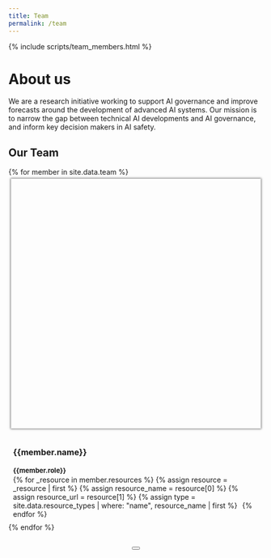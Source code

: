 ```yaml
---
title: Team
permalink: /team
---
```


<head>
  <style>
    .team-grid {
      grid-gap: 1.3rem !important;
      grid-template-columns: repeat(auto-fill, 230px);
    }

    .member {
      max-width: 250px;
      width: 100%;
      border-radius: var(--default-radius);
    }

    @media (max-width: 550px) {
      .team-grid {
        justify-items: center;
      }

      .member {
        max-width: 300px;
        width: 100%;
      }
    }

    .member {
      padding: 5px;
    }

		.member .mug {
      padding-top: 100%;
      margin-bottom: 10px;
      box-shadow: 0 0 4px 1px rgb(0 0 0 / 55%);
      background-size: cover;
      background-position: center;
      display: block;
      border-radius: var(--default-radius);
    }

    #jaime-sevilla .mug {
      background-size: 135%, 100%;
      background-position: -40px -3px, 0px 0px;
    }

    #tamay-besiroglu .mug {
      background-size: 148%, 100%;
      background-position: -48px -8px, 0 0;
    }

    #pablo-villalobos .mug {
      background-size: 163%, 100%;
      background-position: -82px -51px, 0 0;
    }

    #anson-ho .mug {
      background-size: 141%, 100%;
      background-position: -56px -56px, 0 0;
    }

    #eduardo-infante-roldan .mug {
      background-size: 140%, 100%;
      background-position: -44px -23px, 0 0;
    }


		.member:not(.mouse-over-resources):hover {
      cursor: pointer;
    }

		.member:hover, .member.selected {
      box-shadow: 0 0 6px 3px rgb(0 0 0 / 55%);
    }

    .member-resource, .member-resource:hover {
      color: black !important;
      margin-right: 0.4em;
    }

    .modal .member-resource {
      margin-right: 0.5em;
    }

		.modal .mug {
      width: 100%;
      border-radius: var(--default-radius);
    }

    .member a {
      color: black !important;
      text-decoration: none;
    }

    .member-info {
      padding: 4px;
    }

    .member-role {
      font-size: 13px !important;
    }

    .member-name, .member-role {
      margin-bottom: 2px;
    }

    .member-description {
      margin-top: 15px;
      display: none;
    }

    .modal-header {
      align-items: flex-start;
    }

    .modal-content {
      display: flex;
    }

    .modal-content .description {
      flex: 0 0 60%;
      margin-right: 1em;
    }

    .modal-content .image {
      width: 100%;
    }

    @media (max-width: 550px) {
      .modal .mug {
        display: none;
      }

      .modal-content {
        display: block;
      }
    }

    /* Helps directing the attention when jumping to the miniprofile of a member (remove?) */
    body:not(.clicked) :target {
      box-shadow: 0 0 18px 3px rgb(203 104 253 / 74%);
    }
  </style>

  <script>
    // TODO Implement this properly
    document.body.addEventListener("touchstart", e => document.body.classList.add("clicked"));
    document.body.addEventListener("click", e => document.body.classList.add("clicked"));
  </script>
</head>

{% include scripts/team_members.html %}

# About us
We are a research initiative working to support AI governance and improve forecasts around the development of advanced AI systems. Our mission is to narrow the gap between technical AI developments and AI governance, and inform key decision makers in AI safety.

## Our Team

<div class="collection-grid team-grid">
  {% for member in site.data.team %}
  <div class="member" id="{{member.id}}">
    <div class="mug" style="background-image: url('{{member.id | prepend: '/assets/images/team/' | append: '.jpg' | relative_url }}')"></div>
    <div class="member-info">
      <h3 class="member-name">{{member.name}}</h3>
      <h4 class="member-role">{{member.role}}</h4>
      <div class="member-resources">
        {% for _resource in member.resources %}
          {% assign resource = _resource | first %}
          {% assign resource_name = resource[0] %}
          {% assign resource_url = resource[1] %}
          {% assign type = site.data.resource_types | where: "name", resource_name | first %}
          <a class="member-resource" href="{{resource_url}}"><i class="bi bi-{{type.icon}}"></i></a>
        {% endfor %}
      </div>
      <p class="member-description">{{member.description}}</p>
    </div>
  </div>
  {% endfor %}
</div>

<!-- Member modal -->
<div class="modal micromodal-slide" id="member-modal" aria-hidden="true">
  <div class="modal-overlay" tabindex="-1" data-micromodal-close>
    <div class="modal-container" role="dialog" aria-modal="true" aria-labelledby="member-modal-title">
      <header class="modal-header">
        <div>
          <h2 class="modal-title">
          </h2>
          <h3 class="member-role"></h3>
        </div>
        <button class="modal-close" aria-label="Close modal" data-micromodal-close></button>
      </header>
      <div class="modal-content-content">
        <!--<img class="mug">-->
        <div class="modal-content">
          <div class="description">
          </div>
          <div class="image">
            <img class="mug">
          </div>
        </div>
        <footer class="modal-footer">
        </footer>
      </div>
    </div>
  </div>
</div>

<script src="/assets/js/umbrella.min.js"></script>
<script>
  document.addEventListener("DOMContentLoaded", function() {
    MicroModal.init({
      awaitCloseAnimation: true,
    });

    let backgroundImage = null;

    function showModal(memberDom, member) {
      let modal = document.querySelector('#member-modal');

      modal.querySelector('.modal-title').innerHTML = member.name;
      modal.querySelector('.member-role').innerHTML = member.role;
      modal.querySelector('.description').innerHTML = member.description;
      modal.querySelector('.mug').src = member.imageUrl;
      modal.querySelector('.modal-container').scrollTop = 0;

      if (backgroundImage) {
        modal.querySelector('.mug').style.backgroundImage = `url(${backgroundImage})`;
      }

      modal.querySelector('.modal-footer').innerHTML = '';
      for (let resource of member.resources) {
        let resourceDom = u(`<a class="member-resource" href="${resource.url}"><i class="bi bi-${resource.icon}"></i></a>`).first();
        modal.querySelector('.modal-footer').appendChild(resourceDom);
      }

      MicroModal.show('member-modal', {
        onShow: () => {
          memberDom.classList.add('selected');

          // For some reason, the resources get focused when the modal is shown
          document.activeElement.blur();
        },
        onClose: () => {
          memberDom.classList.remove('selected');
        },
      });
    }

    for (let member of document.querySelectorAll('.member')) {
      let mug = member.querySelector('.mug');
      let resources = member.querySelector('.member-resources');

      resources.addEventListener('mouseenter', () => member.classList.add('mouse-over-resources'));
      resources.addEventListener('mouseleave', () => member.classList.remove('mouse-over-resources'));

      member.addEventListener('click', (e) => {
        if (e.target != resources && !resources.contains(e.target)) {
          showModal(member, teamMembers[member.id]);
        }
      });
    }

    // - - - - - - - - - - - - - - - - - - - - - - -
    // Start secret code. LOOK NO FURTHER.

    let secretPassword = [
      'tamay-besiroglu',
      'eduardo-infante-roldan',
      'anson-ho',
      'marius-hobbhahn',

      'tamay-besiroglu',
      'anson-ho',
      'lennart-heim',
      'anson-ho',
      'marius-hobbhahn',
      'anson-ho',
      'jaime-sevilla',

      'pablo-villalobos',
    ];

    let introducedPassword = [];

    function enterMember(member) {
      if (introducedPassword.length >= secretPassword.length) return;

      introducedPassword.push(member.id);
      if (introducedPassword.length == secretPassword.length) {
        let correctPassword = true;
        for (let i = 0; i < secretPassword.length; ++i) {
          if (introducedPassword[i] !== secretPassword[i]) {
            correctPassword = false;
            break;
          }
        }

        if (correctPassword) {
          backgroundImage = '/assets/images/team/transparent/bahamas.png';

          // The password is correct. Activate Team Bahamas
          for (let dom of document.querySelectorAll('.member')) {
            let m = teamMembers[dom.id];
            m.imageUrl = `/assets/images/team/transparent/${m.id}.png`;
            dom.querySelector('.mug').style.backgroundImage = `url(${m.imageUrl}), url(${backgroundImage})`;
          }

          document.body.style.background = 'linear-gradient(0deg, #57C1EB 0%, #009C52 100%)';
        }
      }
    }

    let inTouchDevice = matchMedia('(hover: none)').matches;

    for (let member of document.querySelectorAll('.member')) {
      if (inTouchDevice) {
        member.addEventListener('click', (e) => enterMember(teamMembers[member.id]));
      } else {
        member.addEventListener('mouseenter', (e) => enterMember(teamMembers[member.id]));
      }
    }

    // End of secret code.
    // - - - - - - - - - - - - - - - - - - - - - - -
  });
</script>

